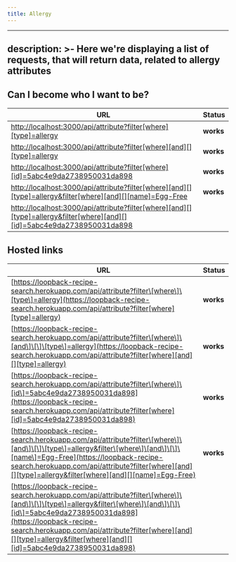 ```yaml
---
title: Allergy
---
```


---
description: >-
  Here we're displaying a list of requests, that will return data, related to
  allergy attributes
---



## Can I become who I want to be?



| URL | Status |
| --- | --- |
| [http://localhost:3000/api/attribute?filter\[where\]\[type\]=allergy](http://localhost:3000/api/attribute?filter[where][type]=allergy) | **works** |
| [http://localhost:3000/api/attribute?filter\[where\]\[and\]\[\]\[type\]=allergy](http://localhost:3000/api/attribute?filter[where][and][][type]=allergy) | **works** |
| [http://localhost:3000/api/attribute?filter\[where\]\[id\]=5abc4e9da2738950031da898](http://localhost:3000/api/attribute?filter[where][id]=5abc4e9da2738950031da898) | **works** |
| [http://localhost:3000/api/attribute?filter\[where\]\[and\]\[\]\[type\]=allergy&filter\[where\]\[and\]\[\]\[name\]=Egg-Free](http://localhost:3000/api/attribute?filter[where][and][][type]=allergy&filter[where][and][][name]=Egg-Free) | **works** |
| [http://localhost:3000/api/attribute?filter\[where\]\[and\]\[\]\[type\]=allergy&filter\[where\]\[and\]\[\]\[id\]=5abc4e9da2738950031da898](http://localhost:3000/api/attribute?filter[where][and][][type]=allergy&filter[where][and][][id]=5abc4e9da2738950031da898) |  |

## Hosted links

| URL | Status |
| --- | --- |
| [https://loopback-recipe-search.herokuapp.com/api/attribute?filter\[where\]\[type\]=allergy](https://loopback-recipe-search.herokuapp.com/api/attribute?filter[where][type]=allergy) | **works** |
| [https://loopback-recipe-search.herokuapp.com/api/attribute?filter\[where\]\[and\]\[\]\[type\]=allergy](https://loopback-recipe-search.herokuapp.com/api/attribute?filter[where][and][][type]=allergy) | **works** |
| [https://loopback-recipe-search.herokuapp.com/api/attribute?filter\[where\]\[id\]=5abc4e9da2738950031da898](https://loopback-recipe-search.herokuapp.com/api/attribute?filter[where][id]=5abc4e9da2738950031da898) | **works** |
| [https://loopback-recipe-search.herokuapp.com/api/attribute?filter\[where\]\[and\]\[\]\[type\]=allergy&filter\[where\]\[and\]\[\]\[name\]=Egg-Free](https://loopback-recipe-search.herokuapp.com/api/attribute?filter[where][and][][type]=allergy&filter[where][and][][name]=Egg-Free) | **works** |
| [https://loopback-recipe-search.herokuapp.com/api/attribute?filter\[where\]\[and\]\[\]\[type\]=allergy&filter\[where\]\[and\]\[\]\[id\]=5abc4e9da2738950031da898](https://loopback-recipe-search.herokuapp.com/api/attribute?filter[where][and][][type]=allergy&filter[where][and][][id]=5abc4e9da2738950031da898) |  |
